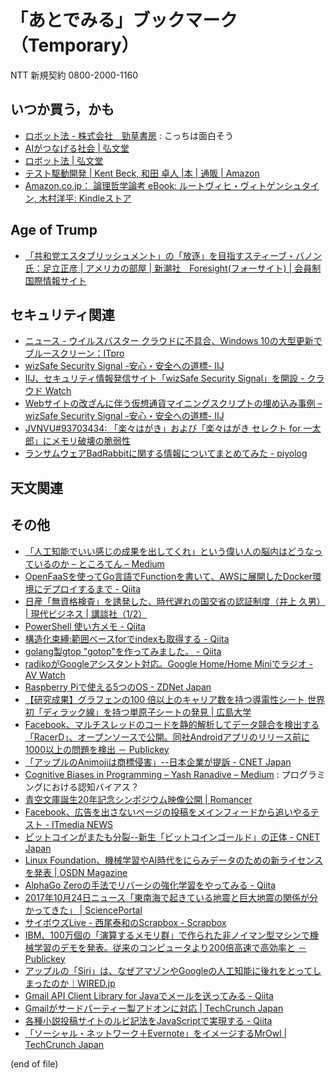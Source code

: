 # 「あとでみる」ブックマーク（Temporary）

NTT 新規契約 0800-2000-1160


## いつか買う，かも

- [ロボット法 - 株式会社　勁草書房](http://www.keisoshobo.co.jp/book/b324580.html) : こっちは面白そう
- [AIがつなげる社会 | 弘文堂](http://www.koubundou.co.jp/book/b315740.html)
- [ロボット法 | 弘文堂](http://www.koubundou.co.jp/book/b324653.html)
- [テスト駆動開発 | Kent Beck, 和田 卓人 |本 | 通販 | Amazon](http://www.amazon.co.jp/exec/obidos/ASIN/4274217884/baldandersinf-22/)
- [Amazon.co.jp： 論理哲学論考 eBook: ルートヴィヒ・ヴィトゲンシュタイン, 木村洋平: Kindleストア](https://www.amazon.co.jp/dp/B06ZYR4NJ6/)

## Age of Trump

- [「共和党エスタブリッシュメント」の「放逐」を目指すスティーブ・バノン氏：足立正彦 | アメリカの部屋 | 新潮社　Foresight(フォーサイト) | 会員制国際情報サイト](http://www.fsight.jp/articles/-/42937)

## セキュリティ関連

- [ニュース - ウイルスバスター クラウドに不具合、Windows 10の大型更新でブルースクリーン：ITpro](http://itpro.nikkeibp.co.jp/atcl/news/17/101902472/)
- [wizSafe Security Signal -安心・安全への道標- IIJ](https://wizsafe.iij.ad.jp/)
- [IIJ、セキュリティ情報発信サイト「wizSafe Security Signal」を開設 - クラウド Watch](https://cloud.watch.impress.co.jp/docs/news/1087301.html)
- [Webサイトの改ざんに伴う仮想通貨マイニングスクリプトの埋め込み事例 – wizSafe Security Signal -安心・安全への道標- IIJ](https://wizsafe.iij.ad.jp/2017/10/94/)
- [JVNVU#93703434: 「楽々はがき」および「楽々はがき セレクト for ⼀太郎」にメモリ破壊の脆弱性](http://jvn.jp/vu/JVNVU93703434/)
- [ランサムウェアBadRabbitに関する情報についてまとめてみた - piyolog](http://d.hatena.ne.jp/Kango/touch/20171025/1508921925)

## 天文関連


## その他

- [「人工知能でいい感じの成果を出してくれ」という偉い人の脳内はどうなっているのか – ところてん – Medium](https://medium.com/@tokoroten/%E4%BA%BA%E5%B7%A5%E7%9F%A5%E8%83%BD%E3%81%A7%E3%81%84%E3%81%84%E6%84%9F%E3%81%98%E3%81%AE%E6%88%90%E6%9E%9C%E3%82%92%E5%87%BA%E3%81%97%E3%81%A6%E3%81%8F%E3%82%8C-%E3%81%A8%E3%81%84%E3%81%86%E5%81%89%E3%81%84%E4%BA%BA%E3%81%AE%E8%84%B3%E5%86%85%E3%81%AF%E3%81%A9%E3%81%86%E3%81%AA%E3%81%A3%E3%81%A6%E3%81%84%E3%82%8B%E3%81%AE%E3%81%8B-96f4da85b924)
- [OpenFaaSを使ってGo言語でFunctionを書いて、AWSに展開したDocker環境にデプロイするまで - Qiita](https://qiita.com/gcoka/items/7726719bbb06f54d7655)
- [日産「無資格検査」を誘発した、時代遅れの国交省の認証制度（井上 久男） | 現代ビジネス | 講談社（1/2）](http://gendai.ismedia.jp/articles/-/53265)
- [PowerShell 使い方メモ - Qiita](https://qiita.com/opengl-8080/items/bb0f5e4f1c7ce045cc57)
- [構造化束縛:範囲ベースforでindexも取得する - Qiita](https://qiita.com/tyanmahou/items/66210c678dcf0e9a8d8a)
- [golang製gtop "gotop"を作ってみました。 - Qiita](https://qiita.com/_bunbun/items/fefce842bc118bd77327)
- [radikoがGoogleアシスタント対応。Google Home/Home Miniでラジオ - AV Watch](https://av.watch.impress.co.jp/docs/news/1087653.html)
- [Raspberry Piで使える5つのOS - ZDNet Japan](https://japan.zdnet.com/article/35104520/)
- [【研究成果】グラフェンの100 倍以上のキャリア数を持つ導電性シート 世界初「ディラック線」を持つ単原子シートの発見 | 広島大学](https://www.hiroshima-u.ac.jp/news/42249)
- [Facebook、マルチスレッドのコードを静的解析してデータ競合を検出する「RacerD」、オープンソースで公開。同社Androidアプリのリリース前に1000以上の問題を検出 － Publickey](http://www.publickey1.jp/blog/17/facebookracerdandroid1000.html)
- [「アップルのAnimojiは商標侵害」--日本企業が提訴 - CNET Japan](https://japan.cnet.com/article/35109172/)
- [Cognitive Biases in Programming – Yash Ranadive – Medium](https://medium.com/@evidanary/cognitive-biases-in-programming-5e937707c27b) : プログラミングにおける認知バイアス？
- [青空文庫誕生20年記念シンポジウム映像公開 | Romancer](https://romancer.voyager.co.jp/171024-aozora-video)
- [Facebook、広告を出さないページの投稿をメインフィードから追いやるテスト - ITmedia NEWS](http://www.itmedia.co.jp/news/articles/1710/24/news044.html)
- [ビットコインがまたも分裂--新生「ビットコインゴールド」の正体 - CNET Japan](https://japan.cnet.com/article/35109246/)
- [Linux Foundation、機械学習やAI時代をにらみデータのための新ライセンスを発表 | OSDN Magazine](https://mag.osdn.jp/17/10/24/160000)
- [AlphaGo Zeroの手法でリバーシの強化学習をやってみる - Qiita](https://qiita.com/mokemokechicken/items/a5803b4280751848e36b)
- [2017年10月24日ニュース「東南海で起きている地震と巨大地震の関係が分かってきた」 | SciencePortal](http://scienceportal.jst.go.jp/news/newsflash_review/newsflash/2017/10/20171024_01.html)
- [サイボウズLive - 西尾泰和のScrapbox - Scrapbox](https://scrapbox.io/nishio/%E3%82%B5%E3%82%A4%E3%83%9C%E3%82%A6%E3%82%BALive)
- [IBM、100万個の「演算するメモリ群」で作られた非ノイマン型マシンで機械学習のデモを発表。従来のコンピュータより200倍高速で高効率と － Publickey](http://www.publickey1.jp/blog/17/ibm100200.html)
- [アップルの「Siri」は、なぜアマゾンやGoogleの人工知能に後れをとってしまったのか｜WIRED.jp](https://wired.jp/2017/10/25/siri-why-have-you-fallen/)
- [Gmail API Client Library for Javaでメールを送ってみる - Qiita](https://qiita.com/kuinaein/items/7c6097d7abcb529d1924)
- [Gmailがサードパーティー製アドオンに対応 | TechCrunch Japan](http://jp.techcrunch.com/2017/10/25/20171024gmail-gets-third-party-add-ons/)
- [各種小説投稿サイトのルビ記法をJavaScriptで実現する - Qiita](https://qiita.com/8amjp/items/d7c46d9dee0da4d530ef)
- [「ソーシャル・ネットワーク＋Evernote」をイメージするMrOwl | TechCrunch Japan](http://jp.techcrunch.com/2017/10/25/20171024mrowl-wants-to-be-your-new-sharing-platform/)

(end of file)
